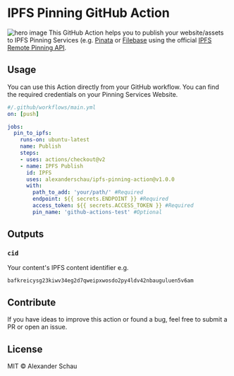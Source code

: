 # IPFS Pinning GitHub Action
![hero image](preview-image.png)
This GitHub Action helps you to publish your website/assets to IPFS Pinning Services (e.g. [Pinata](https://pinata.cloud/documentation#PinningServicesAPI) or [Filebase](https://docs.filebase.com/api-documentation/ipfs-pinning-service-api) using the official [IPFS Remote Pinning API](https://ipfs.github.io/pinning-services-api-spec/).
## Usage
You can use this Action directly from your GitHub workflow. You can find the required credentials on your Pinning Services Website.

```yaml
#/.github/workflows/main.yml
on: [push]

jobs:
  pin_to_ipfs:
    runs-on: ubuntu-latest
    name: Publish
    steps:
    - uses: actions/checkout@v2
    - name: IPFS Publish
      id: IPFS
      uses: alexanderschau/ipfs-pinning-action@v1.0.0
      with:
        path_to_add: 'your/path/' #Required
        endpoint: ${{ secrets.ENDPOINT }} #Required
        access_token: ${{ secrets.ACCESS_TOKEN }} #Required
        pin_name: 'github-actions-test' #Optional
```
## Outputs
### `cid`
Your content's IPFS content identifier e.g.

`bafkreicysg23kiwv34eg2d7qweipxwosdo2py4ldv42nbauguluen5v6am`
## Contribute
If you have ideas to improve this action or found a bug, feel free to submit a PR or open an issue.
## License
MIT © Alexander Schau
